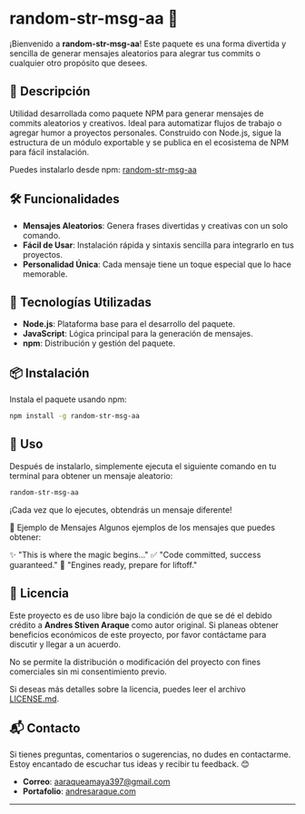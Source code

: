# random-str-msg-aa 🎲

¡Bienvenido a **random-str-msg-aa**! Este paquete es una forma divertida y sencilla de generar mensajes aleatorios para alegrar tus commits o cualquier otro propósito que desees.

## 🌟 Descripción

Utilidad desarrollada como paquete NPM para generar mensajes de commits aleatorios y creativos. Ideal para automatizar flujos de trabajo o agregar humor a proyectos personales. Construido con Node.js, sigue la estructura de un módulo exportable y se publica en el ecosistema de NPM para fácil instalación.

Puedes instalarlo desde npm: [random-str-msg-aa](https://www.npmjs.com/package/random-str-msg-aa)

## 🛠️ Funcionalidades

- **Mensajes Aleatorios**: Genera frases divertidas y creativas con un solo comando.
- **Fácil de Usar**: Instalación rápida y sintaxis sencilla para integrarlo en tus proyectos.
- **Personalidad Única**: Cada mensaje tiene un toque especial que lo hace memorable.

## 🚀 Tecnologías Utilizadas

- **Node.js**: Plataforma base para el desarrollo del paquete.
- **JavaScript**: Lógica principal para la generación de mensajes.
- **npm**: Distribución y gestión del paquete.

## 📦 Instalación

Instala el paquete usando npm:

```bash
npm install -g random-str-msg-aa
```

## 🚀 Uso

Después de instalarlo, simplemente ejecuta el siguiente comando en tu terminal para obtener un mensaje aleatorio:

```bash
random-str-msg-aa
```

¡Cada vez que lo ejecutes, obtendrás un mensaje diferente!

📖 Ejemplo de Mensajes
Algunos ejemplos de los mensajes que puedes obtener:

✨ "This is where the magic begins..."
✅ "Code committed, success guaranteed."
🚀 "Engines ready, prepare for liftoff."

## 📜 Licencia

Este proyecto es de uso libre bajo la condición de que se dé el debido crédito a **Andres Stiven Araque** como autor original. Si planeas obtener beneficios económicos de este proyecto, por favor contáctame para discutir y llegar a un acuerdo.

No se permite la distribución o modificación del proyecto con fines comerciales sin mi consentimiento previo.

Si deseas más detalles sobre la licencia, puedes leer el archivo [LICENSE.md](./LICENSE.md).

## 📬 Contacto

Si tienes preguntas, comentarios o sugerencias, no dudes en contactarme. Estoy encantado de escuchar tus ideas y recibir tu feedback. 😊

- **Correo**: [aaraqueamaya397@gmail.com](mailto:aaraqueamaya397@gmail.com)
- **Portafolio**: [andresaraque.com](https://andresaraque.com)

---
